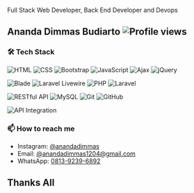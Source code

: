 Full Stack Web Developer, Back End Developer and Devops

## Ananda Dimmas Budiarto ![Profile views](https://komarev.com/ghpvc/?username=dimmas893)

### 🛠 Tech Stack 
![HTML](https://img.shields.io/badge/-HTML5-E34F26?style=flat-square&logo=html5&logoColor=white)
![CSS](https://img.shields.io/badge/-CSS3-1572B6?style=flat-square&logo=css3)
![Bootstrap](https://img.shields.io/badge/-Bootstrap-563D7C?style=flat-square&logo=bootstrap)
![JavaScript](https://img.shields.io/badge/-JavaScript-F7DF1E?style=flat-square&logo=javascript&logoColor=black)
![Ajax](https://img.shields.io/badge/-Ajax-005571?style=flat-square&logo=ajax)
![jQuery](https://img.shields.io/badge/-jQuery-0769AD?style=flat-square&logo=jquery&logoColor=white)

![Blade](https://img.shields.io/badge/-Blade%20Engine-FF2D20?style=flat-square&logo=laravel&logoColor=white)
![Laravel Livewire](https://img.shields.io/badge/-Laravel%20Livewire-4E56A6?style=flat-square&logo=laravel&logoColor=white)
![PHP](https://img.shields.io/badge/-PHP-777BB4?style=flat-square&logo=php&logoColor=white)
![Laravel](https://img.shields.io/badge/-Laravel-FF2D20?style=flat-square&logo=laravel&logoColor=white)

![RESTful API](https://img.shields.io/badge/-RESTful%20API-02569B?style=flat-square&logo=rest&logoColor=white)
![MySQL](https://img.shields.io/badge/-MySQL-4479A1?style=flat-square&logo=mysql&logoColor=white)
![Git](https://img.shields.io/badge/-Git-F05032?style=flat-square&logo=git&logoColor=white)
![GitHub](https://img.shields.io/badge/-GitHub-181717?style=flat-square&logo=github)

![API Integration](https://img.shields.io/badge/-API%20Integration-FF9900?style=flat-square&logo=api&logoColor=white)


### 📫 How to reach me

- Instagram: [@anandadimmas](https://www.instagram.com/anandadimmas/)
- Email: [@anandadimmas1204@gmail.com](mailto:anandadimmas1204@gmail.com)
- WhatsApp: [0813-9239-6892](https://wa.me/6281392396892)

## Thanks All
